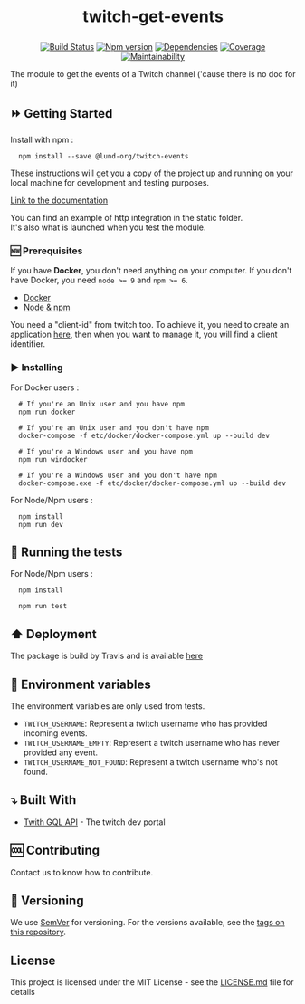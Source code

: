 <h1 align="center"><p>twitch-get-events</p></h1>
<center>

  [![Build Status](https://travis-ci.org/Lund-Org/twitch-get-events.svg?branch=master)](https://travis-ci.org/Lund-Org/twitch-get-events)
  [![Npm version](https://img.shields.io/npm/v/@lund-org/twitch-events.svg)](https://www.npmjs.com/package/@lund-org/twitch-events)
  [![Dependencies](https://img.shields.io/david/lund-org/twitch-get-events.svg)](https://github.com/lund-org/twitch-get-events/blob/master/package.json)
  [![Coverage](https://api.codeclimate.com/v1/badges/ae1f2d4ef820b5797908/test_coverage)](https://codeclimate.com/github/Lund-Org/twitch-get-events/test_coverage)
  [![Maintainability](https://api.codeclimate.com/v1/badges/ae1f2d4ef820b5797908/maintainability)](https://codeclimate.com/github/Lund-Org/twitch-get-events/maintainability)

</center>

The module to get the events of a Twitch channel ('cause there is no doc for it)

## :fast_forward: Getting Started

Install with npm :

      npm install --save @lund-org/twitch-events

These instructions will get you a copy of the project up and running on your local machine for development and testing purposes.

[Link to the documentation](https://lund-org.github.io/twitch-get-events/index.html)

You can find an example of http integration in the static folder.	
It's also what is launched when you test the module.

### :new: Prerequisites

If you have **Docker**, you don't need anything on your computer.
If you don't have Docker, you need `node >= 9` and `npm >= 6`.

- [Docker](https://www.docker.com/)
- [Node & npm](https://nodejs.org/en/)

You need a "client-id" from twitch too. To achieve it, you need to create an application [here](https://glass.twitch.tv/console/apps), then when you want to manage it, you will find a client identifier.

### :arrow_forward: Installing

For Docker users :

      # If you're an Unix user and you have npm
      npm run docker

      # If you're an Unix user and you don't have npm
      docker-compose -f etc/docker/docker-compose.yml up --build dev

      # If you're a Windows user and you have npm
      npm run windocker

      # If you're a Windows user and you don't have npm
      docker-compose.exe -f etc/docker/docker-compose.yml up --build dev

For Node/Npm users :

      npm install
      npm run dev

## :arrows_counterclockwise: Running the tests

For Node/Npm users :

      npm install

      npm run test

## :arrow_up: Deployment

The package is build by Travis and is available [here](https://www.npmjs.com/package/@lund-org/twitch-events)

## :wrench: Environment variables

The environment variables are only used from tests.

- `TWITCH_USERNAME`: Represent a twitch username who has provided incoming events.
- `TWITCH_USERNAME_EMPTY`: Represent a twitch username who has never provided any event.  
- `TWITCH_USERNAME_NOT_FOUND`: Represent a twitch username who's not found.

## :arrow_heading_down: Built With

* [Twith GQL API](https://dev.twitch.tv/) - The twitch dev portal

## :cool: Contributing

Contact us to know how to contribute.

## :1234: Versioning

We use [SemVer](http://semver.org/) for versioning. For the versions available, see the [tags on this repository](https://github.com/Lund-Org/twitch-get-events/tags).

## License

This project is licensed under the MIT License - see the [LICENSE.md](LICENSE.md) file for details
